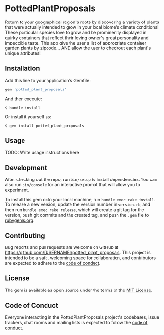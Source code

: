 # PottedPlantProposals

Return to your geographical region's roots by discovering a variety of plants that were actually intended to grow in your local biome's climate conditions! These particular species love to grow and be prominently displayed in quirky containers that reflect their loving owner's great personality and impeccible taste. This app give the user a list of appropriate container garden plants by zipcode... AND allow the user to checkout each plant's unique attributes! 

## Installation

Add this line to your application's Gemfile:

```ruby
gem 'potted_plant_proposals'
```

And then execute:

    $ bundle install

Or install it yourself as:

    $ gem install potted_plant_proposals

## Usage

TODO: Write usage instructions here

## Development

After checking out the repo, run `bin/setup` to install dependencies. You can also run `bin/console` for an interactive prompt that will allow you to experiment.

To install this gem onto your local machine, run `bundle exec rake install`. To release a new version, update the version number in `version.rb`, and then run `bundle exec rake release`, which will create a git tag for the version, push git commits and the created tag, and push the `.gem` file to [rubygems.org](https://rubygems.org).

## Contributing

Bug reports and pull requests are welcome on GitHub at https://github.com/[USERNAME]/potted_plant_proposals. This project is intended to be a safe, welcoming space for collaboration, and contributors are expected to adhere to the [code of conduct](https://github.com/[USERNAME]/potted_plant_proposals/blob/master/CODE_OF_CONDUCT.md).

## License

The gem is available as open source under the terms of the [MIT License](https://opensource.org/licenses/MIT).

## Code of Conduct

Everyone interacting in the PottedPlantProposals project's codebases, issue trackers, chat rooms and mailing lists is expected to follow the [code of conduct](https://github.com/[USERNAME]/potted_plant_proposals/blob/master/CODE_OF_CONDUCT.md).
